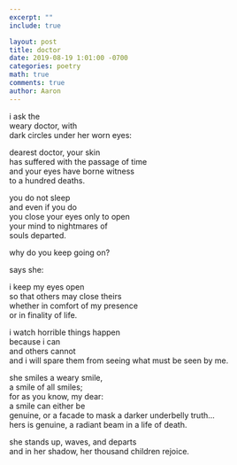 ```yaml
---
excerpt: ""
include: true

layout: post
title: doctor
date: 2019-08-19 1:01:00 -0700
categories: poetry
math: true
comments: true
author: Aaron
---
```



i ask the  
weary doctor, with  
dark circles under her worn eyes:  

dearest doctor, your skin  
has suffered with the passage of time  
and your eyes have borne witness  
to a hundred deaths.  

you do not sleep  
and even if you do  
you close your eyes only to open  
your mind to nightmares of  
souls departed.  

why do you keep going on?  

says she:  

i keep my eyes open  
so that others may close theirs  
whether in comfort of my presence  
or in finality of life.  

i watch horrible things happen  
because i can  
and others cannot  
and i will spare them from seeing what must be seen by me.  

she smiles a weary smile,  
a smile of all smiles;  
for as you know, my dear:  
a smile can either be  
genuine, or a facade to mask a darker underbelly truth...  
hers is genuine, a radiant beam in a life of death.  

she stands up, waves, and departs  
and in her shadow, her thousand children rejoice.
